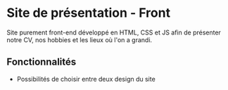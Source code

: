 # Site de présentation - Front

Site purement front-end développé en HTML, CSS et JS afin de présenter notre CV, nos hobbies et les lieux où l'on a grandi.

## Fonctionnalités

- Possibilités de choisir entre deux design du site
